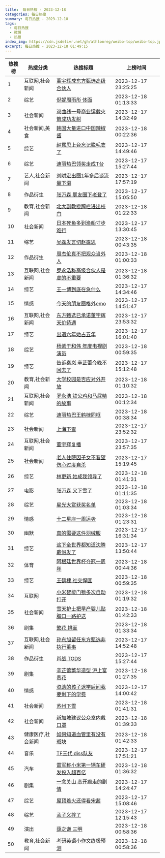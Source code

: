 ```yaml
---
title:  每日热搜 - 2023-12-18
categories: 每日热搜
summary: 每日热搜 - 2023-12-18
tags:
  - 每日热搜
  - 微博
  - 热搜
index_img: https://cdn.jsdelivr.net/gh/athlonreg/weibo-top/weibo-top.jpeg
excerpt: 每日热搜 - 2023-12-18 01:49:15
---
```


| 热搜榜 | 热搜分类 | 热搜标题 | 上榜时间 |
| --- | --- | --- | --- |
| 1 | 互联网,社会新闻 | [董宇辉成东方甄选高级合伙人](https://s.weibo.com/weibo%3Fq%3D%2523%E8%91%A3%E5%AE%87%E8%BE%89%E6%88%90%E4%B8%9C%E6%96%B9%E7%94%84%E9%80%89%E9%AB%98%E7%BA%A7%E5%90%88%E4%BC%99%E4%BA%BA%2523) | 2023-12-17 23:25:25 | 
| 2 | 综艺 | [倪妮周雨彤 体面](https://s.weibo.com/weibo%3Fq%3D%2523%E5%80%AA%E5%A6%AE%E5%91%A8%E9%9B%A8%E5%BD%A4%20%E4%BD%93%E9%9D%A2%2523) | 2023-12-18 01:13:33 | 
| 3 | 社会新闻 | [双曲线一号商业运载火箭成功发射](https://s.weibo.com/weibo%3Fq%3D%2523%E5%8F%8C%E6%9B%B2%E7%BA%BF%E4%B8%80%E5%8F%B7%E5%95%86%E4%B8%9A%E8%BF%90%E8%BD%BD%E7%81%AB%E7%AE%AD%E6%88%90%E5%8A%9F%E5%8F%91%E5%B0%84%2523) | 2023-12-17 14:32:49 | 
| 4 | 社会新闻,美食 | [韩国大量进口中国辣椒酱](https://s.weibo.com/weibo%3Fq%3D%2523%E9%9F%A9%E5%9B%BD%E5%A4%A7%E9%87%8F%E8%BF%9B%E5%8F%A3%E4%B8%AD%E5%9B%BD%E8%BE%A3%E6%A4%92%E9%85%B1%2523) | 2023-12-18 00:22:36 | 
| 5 | 综艺 | [赵露思上台忘记脱毛衣了](https://s.weibo.com/weibo%3Fq%3D%2523%E8%B5%B5%E9%9C%B2%E6%80%9D%E4%B8%8A%E5%8F%B0%E5%BF%98%E8%AE%B0%E8%84%B1%E6%AF%9B%E8%A1%A3%E4%BA%86%2523) | 2023-12-17 14:49:46 | 
| 6 | 综艺 | [迪丽热巴领奖走成T台](https://s.weibo.com/weibo%3Fq%3D%2523%E8%BF%AA%E4%B8%BD%E7%83%AD%E5%B7%B4%E9%A2%86%E5%A5%96%E8%B5%B0%E6%88%90T%E5%8F%B0%2523) | 2023-12-17 15:27:44 | 
| 7 | 艺人,社会新闻 | [刘畊宏出圈1年多后谈流量下滑](https://s.weibo.com/weibo%3Fq%3D%2523%E5%88%98%E7%95%8A%E5%AE%8F%E5%87%BA%E5%9C%881%E5%B9%B4%E5%A4%9A%E5%90%8E%E8%B0%88%E6%B5%81%E9%87%8F%E4%B8%8B%E6%BB%91%2523) | 2023-12-17 17:57:19 | 
| 8 | 作品衍生 | [张万森 朋友圈下老登了](https://s.weibo.com/weibo%3Fq%3D%2523%E5%BC%A0%E4%B8%87%E6%A3%AE%20%E6%9C%8B%E5%8F%8B%E5%9C%88%E4%B8%8B%E8%80%81%E7%99%BB%E4%BA%86%2523) | 2023-12-17 15:05:50 | 
| 9 | 教育,社会新闻 | [北大副教授跨栏进出校门](https://s.weibo.com/weibo%3Fq%3D%2523%E5%8C%97%E5%A4%A7%E5%89%AF%E6%95%99%E6%8E%88%E8%B7%A8%E6%A0%8F%E8%BF%9B%E5%87%BA%E6%A0%A1%E9%97%A8%2523) | 2023-12-18 01:22:33 | 
| 10 | 社会新闻 | [日本死鱼多到渔船寸步难行](https://s.weibo.com/weibo%3Fq%3D%2523%E6%97%A5%E6%9C%AC%E6%AD%BB%E9%B1%BC%E5%A4%9A%E5%88%B0%E6%B8%94%E8%88%B9%E5%AF%B8%E6%AD%A5%E9%9A%BE%E8%A1%8C%2523) | 2023-12-17 13:30:45 | 
| 11 | 综艺 | [吴磊发言切赵露思](https://s.weibo.com/weibo%3Fq%3D%2523%E5%90%B4%E7%A3%8A%E5%8F%91%E8%A8%80%E5%88%87%E8%B5%B5%E9%9C%B2%E6%80%9D%2523) | 2023-12-18 00:43:35 | 
| 12 | 作品衍生 | [周杰伦真不把观众当外人](https://s.weibo.com/weibo%3Fq%3D%2523%E5%91%A8%E6%9D%B0%E4%BC%A6%E7%9C%9F%E4%B8%8D%E6%8A%8A%E8%A7%82%E4%BC%97%E5%BD%93%E5%A4%96%E4%BA%BA%2523) | 2023-12-18 01:00:33 | 
| 13 | 互联网,社会新闻 | [罗永浩称高级合伙人是虚的不重要](https://s.weibo.com/weibo%3Fq%3D%2523%E7%BD%97%E6%B0%B8%E6%B5%A9%E7%A7%B0%E9%AB%98%E7%BA%A7%E5%90%88%E4%BC%99%E4%BA%BA%E6%98%AF%E8%99%9A%E7%9A%84%E4%B8%8D%E9%87%8D%E8%A6%81%2523) | 2023-12-18 01:36:32 | 
| 14 | 综艺 | [王一博到底在急什么](https://s.weibo.com/weibo%3Fq%3D%2523%E7%8E%8B%E4%B8%80%E5%8D%9A%E5%88%B0%E5%BA%95%E5%9C%A8%E6%80%A5%E4%BB%80%E4%B9%88%2523) | 2023-12-17 14:34:46 | 
| 15 | 情感 | [今天的朋友圈格外emo](https://s.weibo.com/weibo%3Fq%3D%2523%E4%BB%8A%E5%A4%A9%E7%9A%84%E6%9C%8B%E5%8F%8B%E5%9C%88%E6%A0%BC%E5%A4%96emo%2523) | 2023-12-17 14:51:47 | 
| 16 | 互联网,社会新闻 | [东方甄选已承诺董宇辉天价待遇](https://s.weibo.com/weibo%3Fq%3D%2523%E4%B8%9C%E6%96%B9%E7%94%84%E9%80%89%E5%B7%B2%E6%89%BF%E8%AF%BA%E8%91%A3%E5%AE%87%E8%BE%89%E5%A4%A9%E4%BB%B7%E5%BE%85%E9%81%87%2523) | 2023-12-17 23:53:32 | 
| 17 | 综艺 | [出道六年她占五年](https://s.weibo.com/weibo%3Fq%3D%2523%E5%87%BA%E9%81%93%E5%85%AD%E5%B9%B4%E5%A5%B9%E5%8D%A0%E4%BA%94%E5%B9%B4%2523) | 2023-12-17 16:01:40 | 
| 18 | 综艺 | [杨紫于和伟 年度电视剧演员](https://s.weibo.com/weibo%3Fq%3D%2523%E6%9D%A8%E7%B4%AB%E4%BA%8E%E5%92%8C%E4%BC%9F%20%E5%B9%B4%E5%BA%A6%E7%94%B5%E8%A7%86%E5%89%A7%E6%BC%94%E5%91%98%2523) | 2023-12-18 00:59:35 | 
| 19 | 综艺 | [告诉秦岚 辛芷蕾今晚不回去了](https://s.weibo.com/weibo%3Fq%3D%2523%E5%91%8A%E8%AF%89%E7%A7%A6%E5%B2%9A%20%E8%BE%9B%E8%8A%B7%E8%95%BE%E4%BB%8A%E6%99%9A%E4%B8%8D%E5%9B%9E%E5%8E%BB%E4%BA%86%2523) | 2023-12-17 15:12:48 | 
| 20 | 教育,社会新闻 | [大学校园是否应对外开放](https://s.weibo.com/weibo%3Fq%3D%2523%E5%A4%A7%E5%AD%A6%E6%A0%A1%E5%9B%AD%E6%98%AF%E5%90%A6%E5%BA%94%E5%AF%B9%E5%A4%96%E5%BC%80%E6%94%BE%2523) | 2023-12-18 01:10:32 | 
| 21 | 互联网,社会新闻 | [罗永浩 铁公鸡和马屁精的故事](https://s.weibo.com/weibo%3Fq%3D%2523%E7%BD%97%E6%B0%B8%E6%B5%A9%20%E9%93%81%E5%85%AC%E9%B8%A1%E5%92%8C%E9%A9%AC%E5%B1%81%E7%B2%BE%E7%9A%84%E6%95%85%E4%BA%8B%2523) | 2023-12-18 00:12:34 | 
| 22 | 综艺 | [迪丽热巴王鹤棣同框](https://s.weibo.com/weibo%3Fq%3D%2523%E8%BF%AA%E4%B8%BD%E7%83%AD%E5%B7%B4%E7%8E%8B%E9%B9%A4%E6%A3%A3%E5%90%8C%E6%A1%86%2523) | 2023-12-18 00:38:34 | 
| 23 | 社会新闻 | [上海下雪](https://s.weibo.com/weibo%3Fq%3D%2523%E4%B8%8A%E6%B5%B7%E4%B8%8B%E9%9B%AA%2523) | 2023-12-17 23:52:32 | 
| 24 | 互联网,社会新闻 | [董宇辉复播](https://s.weibo.com/weibo%3Fq%3D%2523%E8%91%A3%E5%AE%87%E8%BE%89%E5%A4%8D%E6%92%AD%2523) | 2023-12-17 23:57:35 | 
| 25 | 社会新闻 | [老人住院因子女不看望伤心过度自杀](https://s.weibo.com/weibo%3Fq%3D%2523%E8%80%81%E4%BA%BA%E4%BD%8F%E9%99%A2%E5%9B%A0%E5%AD%90%E5%A5%B3%E4%B8%8D%E7%9C%8B%E6%9C%9B%E4%BC%A4%E5%BF%83%E8%BF%87%E5%BA%A6%E8%87%AA%E6%9D%80%2523) | 2023-12-17 15:19:45 | 
| 26 | 综艺 | [林更新 她成我领导了](https://s.weibo.com/weibo%3Fq%3D%2523%E6%9E%97%E6%9B%B4%E6%96%B0%20%E5%A5%B9%E6%88%90%E6%88%91%E9%A2%86%E5%AF%BC%E4%BA%86%2523) | 2023-12-18 01:41:31 | 
| 27 | 电影 | [张万森 又下雪了](https://s.weibo.com/weibo%3Fq%3D%2523%E5%BC%A0%E4%B8%87%E6%A3%AE%20%E5%8F%88%E4%B8%8B%E9%9B%AA%E4%BA%86%2523) | 2023-12-18 01:11:35 | 
| 28 | 综艺 | [星光大赏获奖名单](https://s.weibo.com/weibo%3Fq%3D%2523%E6%98%9F%E5%85%89%E5%A4%A7%E8%B5%8F%E8%8E%B7%E5%A5%96%E5%90%8D%E5%8D%95%2523) | 2023-12-18 01:03:34 | 
| 29 | 情感 | [十二星座一周运势](https://s.weibo.com/weibo%3Fq%3D%2523%E5%8D%81%E4%BA%8C%E6%98%9F%E5%BA%A7%E4%B8%80%E5%91%A8%E8%BF%90%E5%8A%BF%2523) | 2023-12-18 01:23:31 | 
| 30 | 幽默 | [真的需要这件羽绒服](https://s.weibo.com/weibo%3Fq%3D%2523%E7%9C%9F%E7%9A%84%E9%9C%80%E8%A6%81%E8%BF%99%E4%BB%B6%E7%BE%BD%E7%BB%92%E6%9C%8D%2523) | 2023-12-17 16:31:34 | 
| 31 | 综艺 | [这下全世界都知道沈腾戴假发了](https://s.weibo.com/weibo%3Fq%3D%2523%E8%BF%99%E4%B8%8B%E5%85%A8%E4%B8%96%E7%95%8C%E9%83%BD%E7%9F%A5%E9%81%93%E6%B2%88%E8%85%BE%E6%88%B4%E5%81%87%E5%8F%91%E4%BA%86%2523) | 2023-12-17 13:50:44 | 
| 32 | 体育 | [阿根廷世界杯夺冠一周年](https://s.weibo.com/weibo%3Fq%3D%2523%E9%98%BF%E6%A0%B9%E5%BB%B7%E4%B8%96%E7%95%8C%E6%9D%AF%E5%A4%BA%E5%86%A0%E4%B8%80%E5%91%A8%E5%B9%B4%2523) | 2023-12-18 00:44:36 | 
| 33 | 综艺 | [王鹤棣 社交悍匪](https://s.weibo.com/weibo%3Fq%3D%2523%E7%8E%8B%E9%B9%A4%E6%A3%A3%20%E7%A4%BE%E4%BA%A4%E6%82%8D%E5%8C%AA%2523) | 2023-12-18 00:59:35 | 
| 34 | 互联网 | [小米智能门锁多次自动打开](https://s.weibo.com/weibo%3Fq%3D%2523%E5%B0%8F%E7%B1%B3%E6%99%BA%E8%83%BD%E9%97%A8%E9%94%81%E5%A4%9A%E6%AC%A1%E8%87%AA%E5%8A%A8%E6%89%93%E5%BC%80%2523) | 2023-12-18 01:19:32 | 
| 35 | 社会新闻 | [雪天护士把早产婴儿贴胸口一路护送](https://s.weibo.com/weibo%3Fq%3D%2523%E9%9B%AA%E5%A4%A9%E6%8A%A4%E5%A3%AB%E6%8A%8A%E6%97%A9%E4%BA%A7%E5%A9%B4%E5%84%BF%E8%B4%B4%E8%83%B8%E5%8F%A3%E4%B8%80%E8%B7%AF%E6%8A%A4%E9%80%81%2523) | 2023-12-18 01:42:33 | 
| 36 | 剧集 | [繁花 排面](https://s.weibo.com/weibo%3Fq%3D%2523%E7%B9%81%E8%8A%B1%20%E6%8E%92%E9%9D%A2%2523) | 2023-12-18 01:33:34 | 
| 37 | 互联网,社会新闻 | [孙东旭留任东方甄选非执行董事](https://s.weibo.com/weibo%3Fq%3D%2523%E5%AD%99%E4%B8%9C%E6%97%AD%E7%95%99%E4%BB%BB%E4%B8%9C%E6%96%B9%E7%94%84%E9%80%89%E9%9D%9E%E6%89%A7%E8%A1%8C%E8%91%A3%E4%BA%8B%2523) | 2023-12-17 14:52:48 | 
| 38 | 作品衍生 | [肖战 TODS](https://s.weibo.com/weibo%3Fq%3D%2523%E8%82%96%E6%88%98%20TODS%2523) | 2023-12-17 15:27:44 | 
| 39 | 剧集 | [辛芷蕾繁华造型 沪上富贵花](https://s.weibo.com/weibo%3Fq%3D%2523%E8%BE%9B%E8%8A%B7%E8%95%BE%E7%B9%81%E5%8D%8E%E9%80%A0%E5%9E%8B%20%E6%B2%AA%E4%B8%8A%E5%AF%8C%E8%B4%B5%E8%8A%B1%2523) | 2023-12-18 01:27:35 | 
| 40 | 情感 | [资助的孩子退学后问我要剩下的学费](https://s.weibo.com/weibo%3Fq%3D%2523%E8%B5%84%E5%8A%A9%E7%9A%84%E5%AD%A9%E5%AD%90%E9%80%80%E5%AD%A6%E5%90%8E%E9%97%AE%E6%88%91%E8%A6%81%E5%89%A9%E4%B8%8B%E7%9A%84%E5%AD%A6%E8%B4%B9%2523) | 2023-12-17 14:00:42 | 
| 41 | 社会新闻 | [苏州下雪](https://s.weibo.com/weibo%3Fq%3D%2523%E8%8B%8F%E5%B7%9E%E4%B8%8B%E9%9B%AA%2523) | 2023-12-18 01:41:31 | 
| 42 | 社会新闻 | [新加坡建议公众室内戴口罩](https://s.weibo.com/weibo%3Fq%3D%2523%E6%96%B0%E5%8A%A0%E5%9D%A1%E5%BB%BA%E8%AE%AE%E5%85%AC%E4%BC%97%E5%AE%A4%E5%86%85%E6%88%B4%E5%8F%A3%E7%BD%A9%2523) | 2023-12-18 01:39:33 | 
| 43 | 健康医疗,社会新闻 | [如何知道血管里有没有斑块](https://s.weibo.com/weibo%3Fq%3D%2523%E5%A6%82%E4%BD%95%E7%9F%A5%E9%81%93%E8%A1%80%E7%AE%A1%E9%87%8C%E6%9C%89%E6%B2%A1%E6%9C%89%E6%96%91%E5%9D%97%2523) | 2023-12-18 01:42:33 | 
| 44 | 音乐 | [TF三代 diss队友](https://s.weibo.com/weibo%3Fq%3D%2523TF%E4%B8%89%E4%BB%A3%20diss%E9%98%9F%E5%8F%8B%2523) | 2023-12-17 17:51:21 | 
| 45 | 汽车 | [雷军称小米第一辆车研发投入超百亿](https://s.weibo.com/weibo%3Fq%3D%2523%E9%9B%B7%E5%86%9B%E7%A7%B0%E5%B0%8F%E7%B1%B3%E7%AC%AC%E4%B8%80%E8%BE%86%E8%BD%A6%E7%A0%94%E5%8F%91%E6%8A%95%E5%85%A5%E8%B6%85%E7%99%BE%E4%BA%BF%2523) | 2023-12-18 01:36:32 | 
| 46 | 剧集 | [一念关山 高开癫走的剧情](https://s.weibo.com/weibo%3Fq%3D%2523%E4%B8%80%E5%BF%B5%E5%85%B3%E5%B1%B1%20%E9%AB%98%E5%BC%80%E7%99%AB%E8%B5%B0%E7%9A%84%E5%89%A7%E6%83%85%2523) | 2023-12-17 14:24:47 | 
| 47 | 综艺 | [屋顶着火还得看宋茜](https://s.weibo.com/weibo%3Fq%3D%2523%E5%B1%8B%E9%A1%B6%E7%9D%80%E7%81%AB%E8%BF%98%E5%BE%97%E7%9C%8B%E5%AE%8B%E8%8C%9C%2523) | 2023-12-17 15:08:46 | 
| 48 | 综艺 | [孟子义摔了](https://s.weibo.com/weibo%3Fq%3D%2523%E5%AD%9F%E5%AD%90%E4%B9%89%E6%91%94%E4%BA%86%2523) | 2023-12-17 12:15:43 | 
| 49 | 演出 | [薛之谦 三明](https://s.weibo.com/weibo%3Fq%3D%2523%E8%96%9B%E4%B9%8B%E8%B0%A6%20%E4%B8%89%E6%98%8E%2523) | 2023-12-18 00:58:36 | 
| 50 | 教育,社会新闻 | [考研英语小作文终极预测](https://s.weibo.com/weibo%3Fq%3D%2523%E8%80%83%E7%A0%94%E8%8B%B1%E8%AF%AD%E5%B0%8F%E4%BD%9C%E6%96%87%E7%BB%88%E6%9E%81%E9%A2%84%E6%B5%8B%2523) | 2023-12-18 00:58:36 | 

